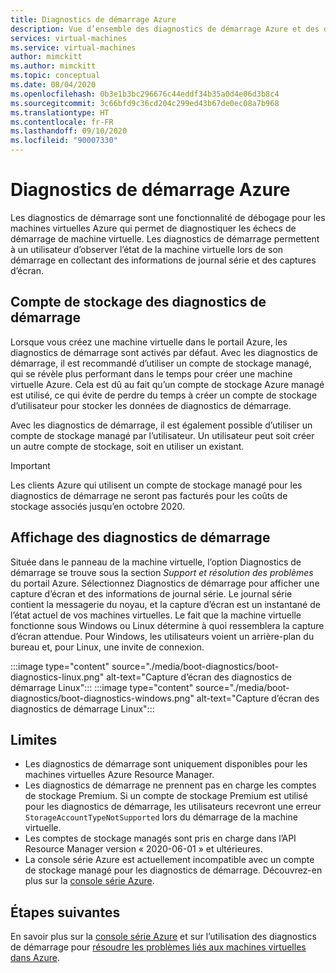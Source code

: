 ```yaml
---
title: Diagnostics de démarrage Azure
description: Vue d’ensemble des diagnostics de démarrage Azure et des diagnostics de démarrage managés
services: virtual-machines
ms.service: virtual-machines
author: mimckitt
ms.author: mimckitt
ms.topic: conceptual
ms.date: 08/04/2020
ms.openlocfilehash: 0b3e1b3bc296676c44eddf34b35a0d4e06d3b8c4
ms.sourcegitcommit: 3c66bfd9c36cd204c299ed43b67de0ec08a7b968
ms.translationtype: HT
ms.contentlocale: fr-FR
ms.lasthandoff: 09/10/2020
ms.locfileid: "90007330"
---
```

# <a name="azure-boot-diagnostics"></a>Diagnostics de démarrage Azure

Les diagnostics de démarrage sont une fonctionnalité de débogage pour les machines virtuelles Azure qui permet de diagnostiquer les échecs de démarrage de machine virtuelle. Les diagnostics de démarrage permettent à un utilisateur d’observer l’état de la machine virtuelle lors de son démarrage en collectant des informations de journal série et des captures d’écran.

## <a name="boot-diagnostics-storage-account"></a>Compte de stockage des diagnostics de démarrage
Lorsque vous créez une machine virtuelle dans le portail Azure, les diagnostics de démarrage sont activés par défaut. Avec les diagnostics de démarrage, il est recommandé d’utiliser un compte de stockage managé, qui se révèle plus performant dans le temps pour créer une machine virtuelle Azure. Cela est dû au fait qu’un compte de stockage Azure managé est utilisé, ce qui évite de perdre du temps à créer un compte de stockage d’utilisateur pour stocker les données de diagnostics de démarrage.

Avec les diagnostics de démarrage, il est également possible d’utiliser un compte de stockage managé par l’utilisateur. Un utilisateur peut soit créer un autre compte de stockage, soit en utiliser un existant.

> [!IMPORTANT]
> Les clients Azure qui utilisent un compte de stockage managé pour les diagnostics de démarrage ne seront pas facturés pour les coûts de stockage associés jusqu’en octobre 2020.

## <a name="boot-diagnostics-view"></a>Affichage des diagnostics de démarrage
Située dans le panneau de la machine virtuelle, l’option Diagnostics de démarrage se trouve sous la section *Support et résolution des problèmes* du portail Azure. Sélectionnez Diagnostics de démarrage pour afficher une capture d’écran et des informations de journal série. Le journal série contient la messagerie du noyau, et la capture d’écran est un instantané de l’état actuel de vos machines virtuelles. Le fait que la machine virtuelle fonctionne sous Windows ou Linux détermine à quoi ressemblera la capture d’écran attendue. Pour Windows, les utilisateurs voient un arrière-plan du bureau et, pour Linux, une invite de connexion.

:::image type="content" source="./media/boot-diagnostics/boot-diagnostics-linux.png" alt-text="Capture d’écran des diagnostics de démarrage Linux":::
:::image type="content" source="./media/boot-diagnostics/boot-diagnostics-windows.png" alt-text="Capture d’écran des diagnostics de démarrage Linux":::


## <a name="limitations"></a>Limites
- Les diagnostics de démarrage sont uniquement disponibles pour les machines virtuelles Azure Resource Manager. 
- Les diagnostics de démarrage ne prennent pas en charge les comptes de stockage Premium. Si un compte de stockage Premium est utilisé pour les diagnostics de démarrage, les utilisateurs recevront une erreur `StorageAccountTypeNotSupported` lors du démarrage de la machine virtuelle. 
- Les comptes de stockage managés sont pris en charge dans l’API Resource Manager version « 2020-06-01 » et ultérieures.
- La console série Azure est actuellement incompatible avec un compte de stockage managé pour les diagnostics de démarrage. Découvrez-en plus sur la [console série Azure](https://docs.microsoft.com/azure/virtual-machines/troubleshooting/serial-console-overview).

## <a name="next-steps"></a>Étapes suivantes

En savoir plus sur la [console série Azure](https://docs.microsoft.com/azure/virtual-machines/troubleshooting/serial-console-overview) et sur l’utilisation des diagnostics de démarrage pour [résoudre les problèmes liés aux machines virtuelles dans Azure](https://docs.microsoft.com/azure/virtual-machines/troubleshooting/boot-diagnostics).
